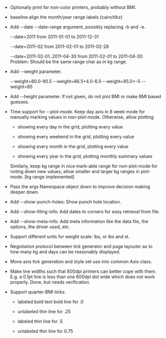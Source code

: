   * Optionally print for non-color printers, probably without BMI.

  * baseline align the month/year range labels (cairo/tikz)

  * Add --date --date-range argument, possibly replacing -b and -e.

    --date=2011      from 2011-01-01 to 2011-12-31

    --date=2011-02   from 2011-02-01 to 2011-02-28

    --date=2011-02-01..2011-04-30   from 2011-02-01 to 2011-04-30
      Problem: Should be the same range char as in kg range.

  * Add --weight parameter.

    --weight=80.0-90.5
    --weight=86.5+4.0-6.0
    --weight=85.0+-5
    --weight=85

  * Add --height parameter. If not given, do not plot BMI or make BMI
    based guesses.

  * Time support for --plot-mode. Keep day axis in 8 week mode for
    manually marking values in non-plot-mode. Otherwise, allow
    plotting

      * showing every day in the grid, plotting every value

      * showing every weekend in the grid, plotting every value

      * showing every month in the grid, plotting every value

      * showing every year in the grid, plotting monthly summary
        values

    Similarly, keep kg range in nice mark-able range for non-plot-mode
    for noting down new values, allow smaller and larger kg ranges in
    plot-mode. [kg range implemented]

  * Pass the args Namespace object down to improve decision making
    deeper down.

  * Add --show-punch-holes: Show punch hole location.

  * Add --show-filing-info: Add dates to corners for easy retrieval
    from file.

  * Add --show-meta-info: Add meta information like the data file, the
    options, the driver used, etc.

  * Support different units for weight scale: lbs, or lbs and st.

  * Negotiation protocol between tick generator and page layouter as
    to how many kg and days can be reasonably displayed.

  * Move axis tick generation and style set use into common Axis
    class.

  * Make line widths such that 600dpi printers can better cope with
    them. E.g. a 0.1pt line is less than one 600dpi dot wide which
    does not work properly. Done, but needs verification.

  * Support quarter-BMI ticks:

      * labeled bold text bold line for .0

      * unlabeled thin line for .25

      * labeled thin line for .5

      * unlabeled thin line for 0.75

